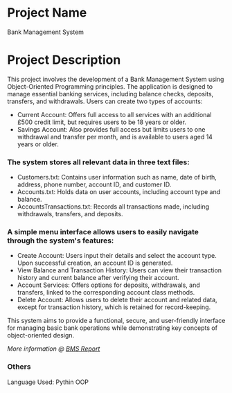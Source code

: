 # Project Name
Bank Management System

# Project Description
This project involves the development of a Bank Management System using Object-Oriented Programming principles. The application is designed to manage essential banking services, including balance checks, deposits, transfers, and withdrawals. Users can create two types of accounts:

- Current Account: Offers full access to all services with an additional £500 credit limit, but requires users to be 18 years or older.
- Savings Account: Also provides full access but limits users to one withdrawal and transfer per month, and is available to users aged 14 years or older.

### The system stores all relevant data in three text files:
- Customers.txt: Contains user information such as name, date of birth, address, phone number, account ID, and customer ID.
- Accounts.txt: Holds data on user accounts, including account type and balance.
- AccountsTransactions.txt: Records all transactions made, including withdrawals, transfers, and deposits.

### A simple menu interface allows users to easily navigate through the system's features:
- Create Account: Users input their details and select the account type. Upon successful creation, an account ID is generated.
- View Balance and Transaction History: Users can view their transaction history and current balance after verifying their account.
- Account Services: Offers options for deposits, withdrawals, and transfers, linked to the corresponding account class methods.
- Delete Account: Allows users to delete their account and related data, except for transaction history, which is retained for record-keeping.

This system aims to provide a functional, secure, and user-friendly interface for managing basic bank operations while demonstrating key concepts of object-oriented design.

*More information @ [BMS Report](https://github.com/vedez/Bank_Project/blob/main/bank_oop_project.pdf)*

### Others

Language Used: Pythin OOP

